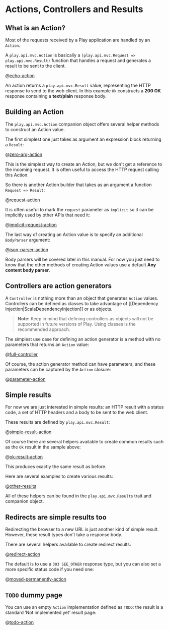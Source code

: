 <!--- Copyright (C) 2009-2016 Lightbend Inc. <https://www.lightbend.com> -->
# Actions, Controllers and Results

## What is an Action?

Most of the requests received by a Play application are handled by an `Action`. 

A `play.api.mvc.Action` is basically a `(play.api.mvc.Request => play.api.mvc.Result)` function that handles a request and generates a result to be sent to the client.

@[echo-action](code/ScalaActions.scala)

An action returns a `play.api.mvc.Result` value, representing the HTTP response to send to the web client. In this example `Ok` constructs a **200 OK** response containing a **text/plain** response body.

## Building an Action

The `play.api.mvc.Action` companion object offers several helper methods to construct an Action value. 

The first simplest one just takes as argument an expression block returning a `Result`:

@[zero-arg-action](code/ScalaActions.scala)

This is the simplest way to create an Action, but we don't get a reference to the incoming request. It is often useful to access the HTTP request calling this Action. 

So there is another Action builder that takes as an argument a function `Request => Result`:

@[request-action](code/ScalaActions.scala)

It is often useful to mark the `request` parameter as `implicit` so it can be implicitly used by other APIs that need it:

@[implicit-request-action](code/ScalaActions.scala)

The last way of creating an Action value is to specify an additional `BodyParser` argument:

@[json-parser-action](code/ScalaActions.scala)

Body parsers will be covered later in this manual.  For now you just need to know that the other methods of creating Action values use a default **Any content body parser**.

## Controllers are action generators

A `Controller` is nothing more than an object that generates `Action` values. Controllers can be defined as classes to take advantage of [[Dependency Injection|ScalaDependencyInjection]] or as objects.

> **Note:** Keep in mind that defining controllers as objects will not be supported in future versions of Play. Using classes is the recommended approach.

The simplest use case for defining an action generator is a method with no parameters that returns an `Action` value:

@[full-controller](code/ScalaActions.scala)

Of course, the action generator method can have parameters, and these parameters can be captured by the `Action` closure:

@[parameter-action](code/ScalaActions.scala)

## Simple results

For now we are just interested in simple results: an HTTP result with a status code, a set of HTTP headers and a body to be sent to the web client.

These results are defined by `play.api.mvc.Result`:

@[simple-result-action](code/ScalaActions.scala)

Of course there are several helpers available to create common results such as the `Ok` result in the sample above:

@[ok-result-action](code/ScalaActions.scala)

This produces exactly the same result as before.

Here are several examples to create various results:

@[other-results](code/ScalaActions.scala)

All of these helpers can be found in the `play.api.mvc.Results` trait and companion object.

## Redirects are simple results too

Redirecting the browser to a new URL is just another kind of simple result. However, these result types don't take a response body.

There are several helpers available to create redirect results:

@[redirect-action](code/ScalaActions.scala)

The default is to use a `303 SEE_OTHER` response type, but you can also set a more specific status code if you need one:

@[moved-permanently-action](code/ScalaActions.scala)

## `TODO` dummy page

You can use an empty `Action` implementation defined as `TODO`: the result is a standard ‘Not implemented yet’ result page:

@[todo-action](code/ScalaActions.scala)
